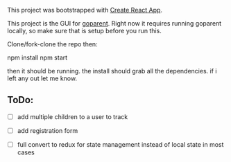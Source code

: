 This project was bootstrapped with [Create React App](https://github.com/facebookincubator/create-react-app).


This project is the GUI for [goparent](https://github.com/sasimpson/goparent).  Right now it requires running goparent locally, so make sure that is setup before you run this.

Clone/fork-clone the repo then:

  npm install
  npm start

then it should be running.  the install should grab all the dependencies.  if i left any out let me know.

## ToDo:

- [ ] add multiple children to a user to track
- [ ] add registration form
- [ ] full convert to redux for state management instead of local state in most cases

